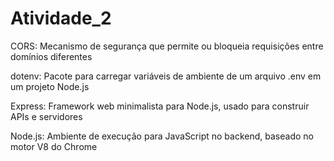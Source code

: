 # Atividade_2

CORS: Mecanismo de segurança que permite ou bloqueia requisições entre domínios diferentes

dotenv: Pacote para carregar variáveis de ambiente de um arquivo .env em um projeto Node.js

Express: Framework web minimalista para Node.js, usado para construir APIs e servidores

Node.js: Ambiente de execução para JavaScript no backend, baseado no motor V8 do Chrome